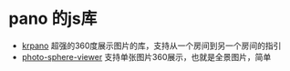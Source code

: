# pano 的js库 
* [krpano](https://krpano.com/docu/html/) 超强的360度展示图片的库，支持从一个房间到另一个房间的指引
* [photo-sphere-viewer](http://photo-sphere-viewer.js.org/) 支持单张图片360展示，也就是全景图片，简单
